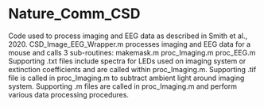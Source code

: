# Nature_Comm_CSD
Code used to process imaging and EEG data as described in Smith et al., 2020.
CSD_Image_EEG_Wrapper.m processes imaging and EEG data for a mouse and calls 3 sub-routines: 
  makemask.m
  proc_Imaging.m
  proc_EEG.m
Supporting .txt files include spectra for LEDs used on imaging system or extinction coefficients and are called within proc_Imaging.m. 
Supporting .tif file is called in proc_Imaging.m to subtract ambient light around imaging system.
Supporting .m files are called in proc_Imaging.m and perform various data processing procedures.
